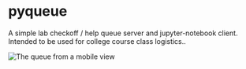 # pyqueue
A simple lab checkoff / help queue server and jupyter-notebook client. Intended to be used for college course class logistics..

![The queue from a mobile view](https://imgur.com/a/2tWZiAA)

